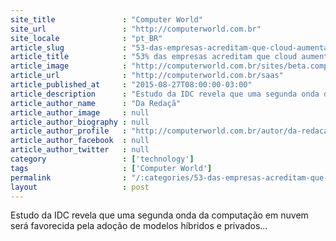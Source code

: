 ```yaml
---
site_title               : "Computer World"
site_url                 : "http://computerworld.com.br"
site_locale              : "pt_BR"
article_slug             : "53-das-empresas-acreditam-que-cloud-aumentara-sua-receita-em-dois-anos"
article_title            : "53% das empresas acreditam que cloud aumentará sua receita em dois anos"
article_image            : "http://computerworld.com.br/sites/beta.computerworld.com.br/files/news_articles/cloud_global_nuvem_estrategia.jpg"
article_url              : "http://computerworld.com.br/saas"
article_published_at     : "2015-08-27T08:00:00-03:00"
article_description      : "Estudo da IDC revela que uma segunda onda da computação em nuvem será favorecida pela adoção de modelos híbridos e privados..."
article_author_name      : "Da Redaçã"
article_author_image     : null
article_author_biography : null
article_author_profile   : "http://computerworld.com.br/autor/da-redacao"
article_author_facebook  : null
article_author_twitter   : null
category                 : ['technology']
tags                     : ['Computer World']
permalink                : "/:categories/53-das-empresas-acreditam-que-cloud-aumentara-sua-receita-em-dois-anos/"
layout                   : post
---
```


Estudo da IDC revela que uma segunda onda da computação em nuvem será favorecida pela adoção de modelos híbridos e privados...
